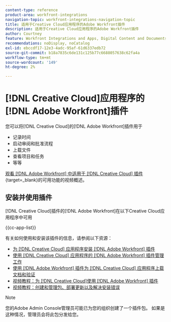 ```yaml
---
content-type: reference
product-area: workfront-integrations
navigation-topic: workfront-integrations-navigation-topic
title: 适用于Creative Cloud应用程序的Adobe Workfront插件
description: 适用于Creative Cloud应用程序的Adobe Workfront插件
author: Courtney
feature: Workfront Integrations and Apps, Digital Content and Documents
recommendations: noDisplay, noCatalog
exl-id: ebccdf17-12e3-4adc-95af-61d6337edb72
source-git-commit: b18a7835c6de131c125b77c6688057638c62fa4a
workflow-type: tm+mt
source-wordcount: '149'
ht-degree: 2%

---
```



# [!DNL Creative Cloud]应用程序的[!DNL Adobe Workfront]插件

<!--Audited: 12/2023-->

您可以将[!DNL Creative Cloud]的[!DNL Adobe Workfront]插件用于

* 记录时间
* 启动审阅和批准流程
* 上载文件
* 查看项目和任务
* 等等

[观看 [!DNL Adobe Workfront] 中适用于 [!DNL Creative Cloud] 插件](https://video.tv.adobe.com/v/3418801/){target=_blank}的可用功能的视频概述。

## 安装并使用插件

[!DNL Creative Cloud]插件的[!DNL Adobe Workfront]在以下Creative Cloud应用程序中可用

{{cc-app-list}}

有关如何使用和安装该插件的信息，请参阅以下资源：

* [为 [!DNL Creative Cloud] 应用程序安装 [!DNL Adobe Workfront] 插件](/help/quicksilver/workfront-integrations-and-apps/adobe-workfront-for-creative-cloud/wf-cc-install-toc.md)
* [使用 [!DNL Creative Cloud] 应用程序的 [!DNL Adobe Workfront] 插件管理工作](/help/quicksilver/workfront-integrations-and-apps/adobe-workfront-for-creative-cloud/wf-cc-manage-work-toc.md)
* [使用 [!DNL Adobe Workfront] 插件为 [!DNL Creative Cloud] 应用程序上载文档和验证](/help/quicksilver/workfront-integrations-and-apps/adobe-workfront-for-creative-cloud/wf-cc-docs-proofs-toc.md)
* [视频教程：为 [!DNL Creative Cloud]使用 [!DNL Adobe Workfront] 插件](https://experienceleague.adobe.com/en/docs/workfront-learn/tutorials-workfront/integrations/adobe-creative-cloud/use-adobe-workfront-extensions-for-creative-cloud)
* [视频教程：创建和管理包、部署更新以及解决安装错误](https://www.youtube.com/watch?v=zzvXNLIBzrc)

>[!NOTE]
>
>您的Adobe Admin Console管理员可能已为您的组织创建了一个插件包。 如果是这种情况，管理员会将此包分发给您。
